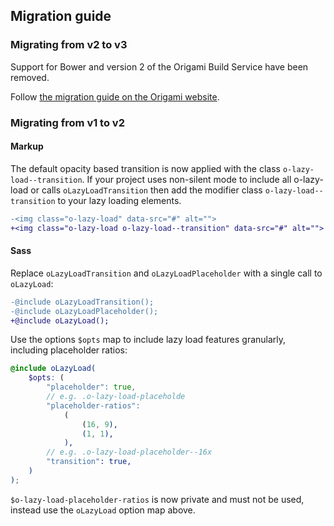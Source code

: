 ## Migration guide

### Migrating from v2 to v3

Support for Bower and version 2 of the Origami Build Service have been removed.

Follow [the migration guide on the Origami website](https://origami.ft.com/documentation/tutorials/bower-to-npm/).

### Migrating from v1 to v2

#### Markup

The default opacity based transition is now applied with the class `o-lazy-load--transition`. If your project uses non-silent mode to include all o-lazy-load or calls `oLazyLoadTransition` then add the modifier class `o-lazy-load--transition` to your lazy loading elements.

```diff
-<img class="o-lazy-load" data-src="#" alt="">
+<img class="o-lazy-load o-lazy-load--transition" data-src="#" alt="">
```

#### Sass

Replace `oLazyLoadTransition` and `oLazyLoadPlaceholder` with a single call to `oLazyLoad`:

```diff
-@include oLazyLoadTransition();
-@include oLazyLoadPlaceholder();
+@include oLazyLoad();
```

Use the options `$opts` map to include lazy load features granularly, including placeholder ratios:

```scss
@include oLazyLoad(
	$opts: (
		"placeholder": true,
		// e.g. .o-lazy-load-placeholde
		"placeholder-ratios":
			(
				(16, 9),
				(1, 1),
			),
		// e.g. .o-lazy-load-placeholder--16x
		"transition": true,
	)
);
```

`$o-lazy-load-placeholder-ratios` is now private and must not be used, instead use the `oLazyLoad` option map above.
